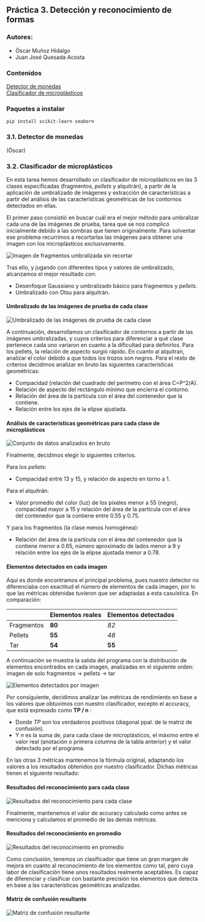 ## Práctica 3. Detección y reconocimiento de formas

### Autores:
- Óscar Muñoz Hidalgo
- Juan José Quesada Acosta

### Contenidos

[Detector de monedas](#31-detector-de-monedas)  
[Clasificador de microplásticos](#32-clasificador-de-microplásticos)

### Paquetes a instalar
```
pip install scikit-learn seaborn
```

### 3.1. Detector de monedas

(Óscar)


### 3.2. Clasificador de microplásticos

En esta tarea hemos desarrollado un clasificador de microplásticos en las 3 clases especificadas (fragmentos, *pellets* y alquitrán), a partir de la aplicación de umbralizado de imágenes y extracción de características a partir del análisis de las características geométricas de los contornos detectados en ellas.

El primer paso consistió en buscar cuál era el mejor método para umbralizar cada una de las imágenes de prueba, tarea que se nos complicó inicialmente debido a las sombras que tienen originalmente. Para solventar ese problema recurrimos a recortarlas las imágenes para obtener una imagen con los microplásticos exclusivamente.

![Imagen de fragmentos umbralizada sin recortar](./Assets/README%20Images/fragmentos-sin-recortar.png)

Tras ello, y jugando con diferentes tipos y valores de umbralizado, alcanzamos el mejor resultado con:

- Desenfoque Gaussiano y umbralizado básico para fragmentos y *pellets*.
- Umbralizado con Otsu para alquitrán.

#### Umbralizado de las imágenes de prueba de cada clase

![Umbralizado de las imágenes de prueba de cada clase](./Assets/README%20Images/umbralizado-por-clases.png)

A continuación, desarrollamos un clasificador de contornos a partir de las imágenes umbralizadas, y cuyos criterios para diferenciar a qué clase pertenece cada uno variaron en cuanto a la dificultad para definirlos. Para los pellets, la relación de aspecto surgió rápido. En cuanto al alquitran, analizar el color debido a que todos los trozos son negros. Para el resto de criterios decidimos analizar en bruto las siguientes características geométricas:

- Compacidad (relación del cuadrado del perímetro con el área C=P^2/A).
- Relación de aspecto del rectángulo mínimo que encierra el contorno.
- Relación del área de la partícula con el área del contenedor que la contiene.
- Relación entre los ejes de la elipse ajustada.

#### Análisis de características geométricas para cada clase de microplásticos

![Conjunto de datos analizados en bruto](./Assets/README%20Images/datos-en-bruto.png)

Finalmente, decidimos elegir lo siguientes criterios.

Para los *pellets*:

- Compacidad entre 13 y 15, y relación de aspecto en torno a 1.

Para el alquitrán:

- Valor promedio del color (luz) de los píxeles menor a 55 (negro), compacidad mayor a 15 y relación del área de la partícula con el área del contenedor que la contiene entre 0.55 y 0.75.

Y para los fragmentos (la clase menos homogénea):

- Relación del área de la partícula con el área del contenedor que la contiene menor a 0.65, número aproximado de lados menor a 9 y relación entre los ejes de la elipse ajustada menor a 0.78.

#### Elementos detectados en cada imagen

Aquí es donde encontramos el principal problema, pues nuestro detector no diferenciaba con exactitud el número de elementos de cada imagen, por lo que las métricas obtenidas tuvieron que ser adaptadas a esta casuística. En comparación:

|            | Elementos reales  | Elementos detectados |
|------------|-------------------|----------------------|
| Fragmentos |   **80**          |   *82*               |
| Pellets    |   **55**          |   *48*               |
| Tar        |   **54**          |   **55**             |

A continuación se muestra la salida del programa con la distribución de elementos encontrados en cada imagen, analizadas en el siguiente orden: imagen de solo fragmentos → pellets → tar

![Elementos detectados por imagen](./Assets/README%20Images/elementos-detectados-por-imagen.png)

Por consiguiente, decidimos analizar las métricas de rendimiento en base a los valores que obtuvimos con nuestro clasificador, excepto el accuracy, que está expresado como **TP / n** :

- Donde *TP* son los verdaderos positivos (diagonal ppal. de la matriz de confusión).
- Y *n* es la suma de, para cada clase de microplásticos, el máximo entre el valor real (anotación o primera columna de la tabla anterior) y el valor detectado por el programa.

En las otras 3 métricas mantenemos la fórmula original, adaptando los valores a los resultados obtenidos por nuestro clasificador. Dichas métricas tienen el siguiente resultado:

#### Resultados del reconocimiento para cada clase

![Resultados del reconocimiento para cada clase](./Assets/README%20Images/resultados-por-clases.png)

Finalmente, mantenemos el valor de accuracy calculado como antes se menciona y calculamos el promedio de las demás métricas.

#### Resultados del reconocimiento en promedio

![Resultados del reconocimiento en promedio](./Assets/README%20Images/resultados-totales.png)

Como conclusión, tenemos un clasificador que tiene un gran margen de mejora en cuanto al reconocimiento de los elementos como tal, pero cuya labor de clasificación tiene unos resultados realmente aceptables. Es capaz de diferenciar y clasificar con bastante precisión los elementos que detecta en base a las características geométricas analizadas.

#### Matriz de confusión resultante

![Matriz de confusión resultante](./Assets/README%20Images/matriz-de-confusion.png)
